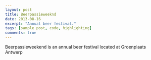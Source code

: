 ```yaml
---
layout: post
title: Beerpassieweeknd
date: 2013-08-16
excerpt: "Annual beer festival."
tags: [sample post, code, highlighting]
comments: true
---
```


Beerpassieweekend is an annual beer festival 
located at Groenplaats Antwerp 
